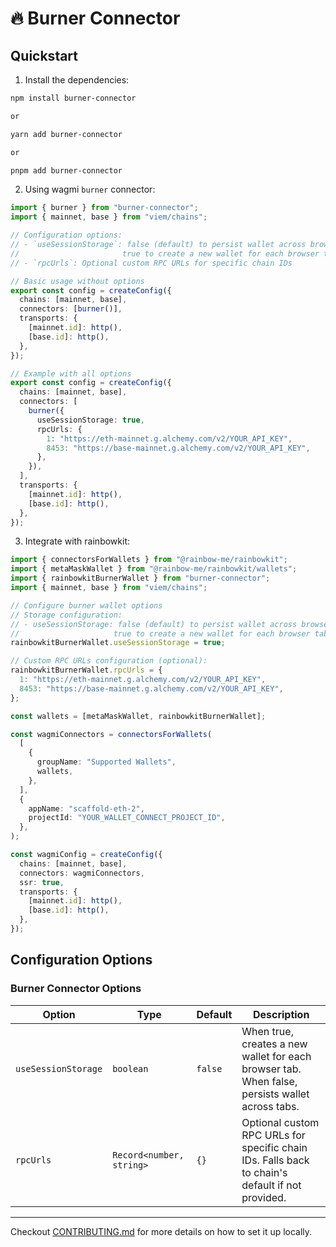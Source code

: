 # 🔥 Burner Connector

## Quickstart

1. Install the dependencies:

```bash
npm install burner-connector

or

yarn add burner-connector

or

pnpm add burner-connector
```

2. Using wagmi `burner` connector:

```ts
import { burner } from "burner-connector";
import { mainnet, base } from "viem/chains";

// Configuration options:
// - `useSessionStorage`: false (default) to persist wallet across browser tabs
//                       true to create a new wallet for each browser tab
// - `rpcUrls`: Optional custom RPC URLs for specific chain IDs

// Basic usage without options
export const config = createConfig({
  chains: [mainnet, base],
  connectors: [burner()],
  transports: {
    [mainnet.id]: http(),
    [base.id]: http(),
  },
});

// Example with all options
export const config = createConfig({
  chains: [mainnet, base],
  connectors: [
    burner({
      useSessionStorage: true,
      rpcUrls: {
        1: "https://eth-mainnet.g.alchemy.com/v2/YOUR_API_KEY",
        8453: "https://base-mainnet.g.alchemy.com/v2/YOUR_API_KEY",
      },
    }),
  ],
  transports: {
    [mainnet.id]: http(),
    [base.id]: http(),
  },
});
```

3. Integrate with rainbowkit:

```ts
import { connectorsForWallets } from "@rainbow-me/rainbowkit";
import { metaMaskWallet } from "@rainbow-me/rainbowkit/wallets";
import { rainbowkitBurnerWallet } from "burner-connector";
import { mainnet, base } from "viem/chains";

// Configure burner wallet options
// Storage configuration:
// - useSessionStorage: false (default) to persist wallet across browser tabs
//                     true to create a new wallet for each browser tab
rainbowkitBurnerWallet.useSessionStorage = true;

// Custom RPC URLs configuration (optional):
rainbowkitBurnerWallet.rpcUrls = {
  1: "https://eth-mainnet.g.alchemy.com/v2/YOUR_API_KEY",
  8453: "https://base-mainnet.g.alchemy.com/v2/YOUR_API_KEY",
};

const wallets = [metaMaskWallet, rainbowkitBurnerWallet];

const wagmiConnectors = connectorsForWallets(
  [
    {
      groupName: "Supported Wallets",
      wallets,
    },
  ],
  {
    appName: "scaffold-eth-2",
    projectId: "YOUR_WALLET_CONNECT_PROJECT_ID",
  },
);

const wagmiConfig = createConfig({
  chains: [mainnet, base],
  connectors: wagmiConnectors,
  ssr: true,
  transports: {
    [mainnet.id]: http(),
    [base.id]: http(),
  },
});
```

## Configuration Options

### Burner Connector Options

| Option              | Type                     | Default | Description                                                                                     |
| ------------------- | ------------------------ | ------- | ----------------------------------------------------------------------------------------------- |
| `useSessionStorage` | `boolean`                | `false` | When true, creates a new wallet for each browser tab. When false, persists wallet across tabs.  |
| `rpcUrls`           | `Record<number, string>` | `{}`    | Optional custom RPC URLs for specific chain IDs. Falls back to chain's default if not provided. |

---

Checkout [CONTRIBUTING.md](/CONTRIBUTING.md) for more details on how to set it up locally.

